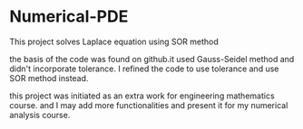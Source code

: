 # Numerical-PDE
This project solves Laplace equation using SOR method


the basis of the code was found on github.it used Gauss-Seidel method and didn't incorporate tolerance.
I refined the code to use tolerance and use SOR method instead.

this project was initiated as an extra work for engineering mathematics course. and I may add more functionalities and present it 
for my numerical analysis course.
